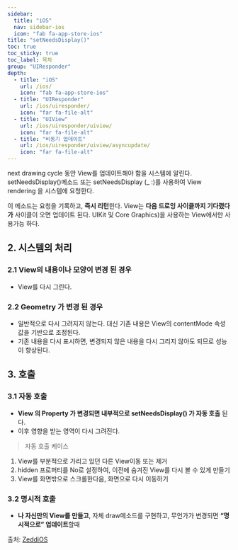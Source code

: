 ```yaml
---
sidebar:
  title: "iOS"
  nav: sidebar-ios
  icon: "fab fa-app-store-ios"
title: "setNeedsDisplay()"
toc: true
toc_sticky: true
toc_label: 목차
group: "UIResponder"
depth: 
  - title: "iOS"
    url: /ios/
    icon: "fab fa-app-store-ios"
  - title: "UIResponder"
    url: /ios/uiresponder/
    icon: "far fa-file-alt"
  - title: "UIView"
    url: /ios/uiresponder/uiview/
    icon: "far fa-file-alt"
  - title: "비동기 업데이트"
    url: /ios/uiresponder/uiview/asyncupdate/
    icon: "far fa-file-alt"
---
```

next drawing cycle 동안 View를 업데이트해야 함을 시스템에 알린다.  
setNeedsDisplay()메소드 또는 setNeedsDisplay (_ :)를 사용하여 View rendering 을 시스템에 요청한다.

이 메소드는 요청을 기록하고, **즉시 리턴**힌다. View는 **다음 드로잉 사이클까지 기다렸다가** 사이클이 오면 업데이트 된다.
UIKit 및 Core Graphics)을 사용하는 View에서만 사용가능 하다.

## 2. 시스템의 처리
### 2.1 View의 내용이나 모양이 변경 된 경우
-  View를 다시 그린다.

### 2.2 Geometry 가 변경 된 경우
-  일반적으로 다시 그려지지 않는다. 대신 기존 내용은 View의 contentMode 속성 값을 기반으로 조정된다. 
- 기존 내용을 다시 표시하면, 변경되지 않은 내용을 다시 그리지 않아도 되므로 성능이 향상된다.

## 3. 호출
### 3.1 자동 호출
- **View 의 Property 가 변경되면 내부적으로 setNeedsDisplay() 가 자동 호출** 된다.
- 이후 영향을 받는 영역이 다시 그려진다.

>자동 호출 케이스
1. View를 부분적으로 가리고 있던 다른 View이동 또는 제거
2. hidden 프로퍼티를 No로 설정하여, 이전에 숨겨진 View를 다시 볼 수 있게 만들기
3. View를 화면밖으로 스크롤한다음, 화면으로 다시 이동하기

### 3.2 명시적 호출
- **나 자신만의 View를 만들고**, 자체 draw메소드를 구현하고, 무언가가 변경되면 **“명시적으로” 업데이트**할때


출처: [ZeddiOS](https://zeddios.tistory.com/359)
